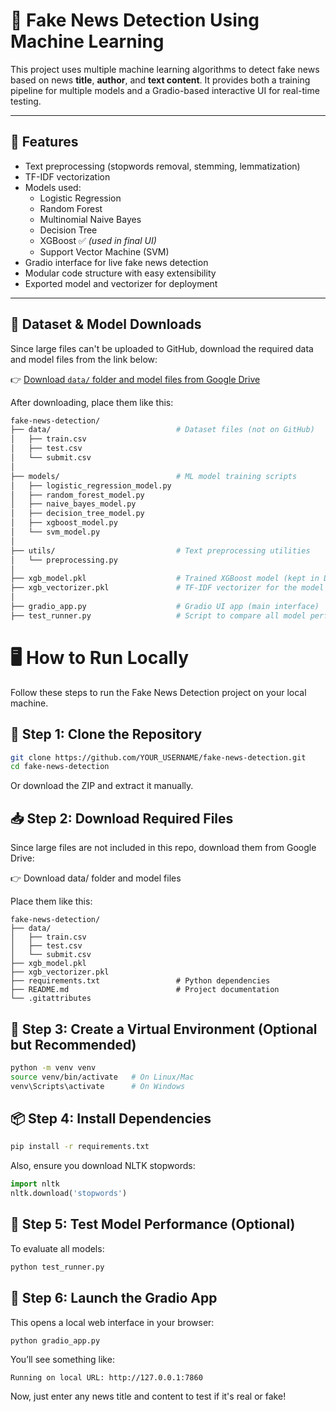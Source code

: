 # 📰 Fake News Detection Using Machine Learning

This project uses multiple machine learning algorithms to detect fake news based on news **title**, **author**, and **text content**. It provides both a training pipeline for multiple models and a Gradio-based interactive UI for real-time testing.

---

## 📌 Features

- Text preprocessing (stopwords removal, stemming, lemmatization)
- TF-IDF vectorization
- Models used:
  - Logistic Regression
  - Random Forest
  - Multinomial Naive Bayes
  - Decision Tree
  - XGBoost ✅ *(used in final UI)*
  - Support Vector Machine (SVM)
- Gradio interface for live fake news detection
- Modular code structure with easy extensibility
- Exported model and vectorizer for deployment

---

## 📁 Dataset & Model Downloads

Since large files can't be uploaded to GitHub, download the required data and model files from the link below:

👉 [Download `data/` folder and model files from Google Drive](https://drive.google.com/drive/folders/1S60sfpEPN-ORo9NzRDoRImKJQ3ao6_Qm?usp=sharing)

After downloading, place them like this:

```bash
fake-news-detection/
├── data/                            # Dataset files (not on GitHub)
│   ├── train.csv
│   ├── test.csv
│   └── submit.csv
│
├── models/                          # ML model training scripts
│   ├── logistic_regression_model.py
│   ├── random_forest_model.py
│   ├── naive_bayes_model.py
│   ├── decision_tree_model.py
│   ├── xgboost_model.py
│   └── svm_model.py
│
├── utils/                           # Text preprocessing utilities
│   └── preprocessing.py
│
├── xgb_model.pkl                    # Trained XGBoost model (kept in Drive, not GitHub)
├── xgb_vectorizer.pkl               # TF-IDF vectorizer for the model
│
├── gradio_app.py                    # Gradio UI app (main interface)
├── test_runner.py                   # Script to compare all model performances
```

# 🖥️ How to Run Locally

Follow these steps to run the Fake News Detection project on your local machine.

## 📁 Step 1: Clone the Repository
```bash
git clone https://github.com/YOUR_USERNAME/fake-news-detection.git
cd fake-news-detection
```
Or download the ZIP and extract it manually.

## 📥 Step 2: Download Required Files

Since large files are not included in this repo, download them from Google Drive:

👉 Download data/ folder and model files

Place them like this:
```
fake-news-detection/
├── data/
│   ├── train.csv
│   ├── test.csv
│   └── submit.csv
├── xgb_model.pkl
├── xgb_vectorizer.pkl
├── requirements.txt                 # Python dependencies
├── README.md                        # Project documentation
└── .gitattributes
```

## 🐍 Step 3: Create a Virtual Environment (Optional but Recommended)

```bash
python -m venv venv
source venv/bin/activate   # On Linux/Mac
venv\Scripts\activate      # On Windows
```
## 📦 Step 4: Install Dependencies
```bash
pip install -r requirements.txt
```
Also, ensure you download NLTK stopwords:
```python
import nltk
nltk.download('stopwords')
```
## 🧪 Step 5: Test Model Performance (Optional)

To evaluate all models:
```python
python test_runner.py
```
## 🚀 Step 6: Launch the Gradio App

This opens a local web interface in your browser:
```python
python gradio_app.py
```
You’ll see something like:
```nginx
Running on local URL: http://127.0.0.1:7860
```
Now, just enter any news title and content to test if it's real or fake!


